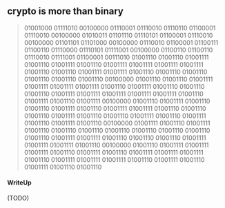 ## crypto is more than binary

> 01001000 01111010 00100000 01110001 01110010 01110110 01100001 01110010 00100000 01010011 01101110 01110101 01100001 01110010 00100000 01101101 01101000 00100000 01110010 01100001 01100111 01100110 01110000 01110101 01111001 00100000 01100110 01100110 01110010 01111001 01100001 00111010 01001110 01001110 01001111 01001110 01001111 01001110 01001111 01001111 01001111 01001111 01001110 01001110 01001111 01001111 01001110 01001110 01001110 01001110 01001110 01001110 00100000 01001110 01001110 01001111 01001111 01001111 01001111 01001110 01001111 01001110 01001110 01001110 01001111 01001111 01001111 01001111 01001111 01001110 01001111 01001110 01001111 00100000 01001110 01001111 01001110 01001110 01001111 01001110 01001111 01001111 01001110 01001110 01001110 01001111 01001110 01001110 01001111 01001110 01001111 01001110 01001111 01001110 00100000 01001111 01001110 01001111 01001110 01001110 01001110 01001110 01001110 01001110 01001110 01001110 01001111 01001111 01001110 01001110 01001110 01001111 01001111 01001111 01001110 00100000 01001110 01001111 01001111 01001111 01001110 01001111 01001110 01001111 01001111 01001111 01001110 01001111 01001111 01001111 01001110 01001111 01001110 01001111 01001110 01001110

#### WriteUp

(TODO)